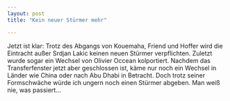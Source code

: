 ```yaml
---
layout: post
title: "Kein neuer Stürmer mehr"

---
```


Jetzt ist klar: Trotz des Abgangs von Kouemaha, Friend und Hoffer wird die Eintracht außer Srdjan Lakic keinen neuen Stürmer verpflichten. Zuletzt wurde sogar ein Wechsel von Olivier Occean kolportiert. Nachdem das Transferfenster jetzt aber geschlossen ist, käme nur noch ein Wechsel in Länder wie China oder nach Abu Dhabi in Betracht. Doch trotz seiner Formschwäche würde ich ungern noch einen Stürmer abgeben. Man weiß nie, was passiert...


